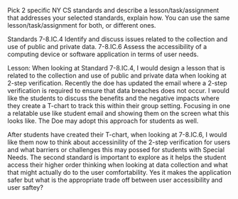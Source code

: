 Pick 2 specific NY CS standards and describe a lesson/task/assignment that addresses your selected standards, explain how.
You can use the same lesson/task/assignment for both, or different ones.

Standards
7-8.IC.4 Identify and discuss issues related to the collection and use of public and private data. 
7-8.IC.6 Assess the accessibility of a computing device or software application in terms of user needs.

Lesson: 
  When looking at Standard 7-8.IC.4, I would design a lesson that is related to the collection and use of public and private data when looking at 2-step verification. Recently the doe has updated the email where a 2-step verification is required to ensure that data breaches does not occur. I would like the students to discuss the benefits and the negative impacts where they create a T-chart to track this within their group setting. Focusing in one a relatable use like student email and showing them on the screen what this looks like. The Doe may adopt this approach for students as well.

  After students have created their T-chart, when looking at 7-8.IC.6, I would like them now to think about accessinility of the 2-step verification for users and what barriers 
or challenges this may possed for students with Special Needs.  The second standard is important to explore as it helps the student access their higher order thinking when looking at data collection and what that might actually do to the user comfortability. Yes it makes the application safer but what is the appropriate trade off between user accessibility and user saftey? 
